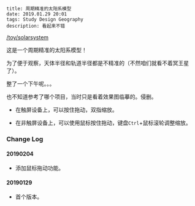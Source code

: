 ```
title: 周期精准的太阳系模型
date: 2019.01.29 20:01
tags: Study Design Geography
description: 看起来不错
```

[/toy/solarsystem](/toy/solarsystem)

这是一个周期精准的太阳系模型！

为了便于观察，天体半径和轨道半径都是不精准的（不然咱们就看不着冥王星了）。

整了一个下午呢。。。

也不知道参考了哪个项目，当时只是看着效果图临摹的。侵删。

* 在触屏设备上，可以按住拖动，双指缩放。

* 在非触屏设备上，可以使用鼠标按住拖动，键盘`Ctrl`+鼠标滚轮调整缩放。

### Change Log

#### 20190204

* 添加鼠标拖动功能。

#### 20190129

* 首个版本。
